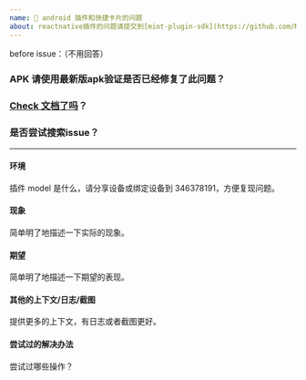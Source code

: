 ```yaml
---
name: 📝 android 插件和快捷卡片的问题
about: reactnative插件的问题请提交到[miot-plugin-sdk](https://github.com/MiEcosystem/miot-plugin-sdk/issues/new/choose)
---
```

before issue：（不用回答）
### APK 请使用最新版apk验证是否已经修复了此问题？
### [Check 文档了吗](https://iot.mi.com/new/guide.html?file=05-%E7%B1%B3%E5%AE%B6%E6%89%A9%E5%B1%95%E7%A8%8B%E5%BA%8F%E5%BC%80%E5%8F%91%E6%8C%87%E5%8D%97/02-Android%E5%BC%80%E5%8F%91%E6%8C%87%E5%8D%97/01-%E7%B1%B3%E5%AE%B6%E6%89%A9%E5%B1%95%E7%A8%8B%E5%BA%8F%E6%95%B4%E4%BD%93%E7%AE%80%E4%BB%8B)？
### 是否尝试搜索issue？

---

#### 环境
插件 model 是什么，请分享设备或绑定设备到 346378191，方便复现问题。

#### 现象

简单明了地描述一下实际的现象。

#### 期望

简单明了地描述一下期望的表现。

#### 其他的上下文/日志/截图

提供更多的上下文，有日志或者截图更好。

#### 尝试过的解决办法

尝试过哪些操作？

